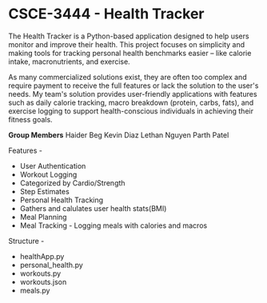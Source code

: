 # CSCE-3444 - Health Tracker

The Health Tracker is a Python-based application designed to help users monitor and improve their health.  This project focuses on simplicity and making tools for tracking personal health benchmarks easier – like calorie intake, macronutrients, and exercise.

As many commercialized solutions exist, they are often too complex and require payment to receive the full features or lack the solution to the user's needs.  My team's solution provides user-friendly applications with features such as daily calorie tracking, macro breakdown (protein, carbs, fats), and exercise logging to support health-conscious individuals in achieving their fitness goals.

**Group Members**
Haider Beg
Kevin Diaz
Lethan Nguyen
Parth Patel

Features - 
- User Authentication
- Workout Logging
- Categorized by Cardio/Strength
- Step Estimates
- Personal Health Tracking
- Gathers and calulates user health stats(BMI)
- Meal Planning
- Meal Tracking - Logging meals with calories and macros

Structure - 
- healthApp.py
- personal_health.py
- workouts.py
- workouts.json
- meals.py
